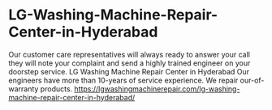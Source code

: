 # LG-Washing-Machine-Repair-Center-in-Hyderabad
Our customer care representatives will always ready to answer your call they will note your complaint and send a highly trained engineer on your doorstep service. LG Washing Machine Repair Center in Hyderabad Our engineers have more than 10-years of service experience. We repair our-of-warranty products. https://lgwashingmachinerepair.com/lg-washing-machine-repair-center-in-hyderabad/
